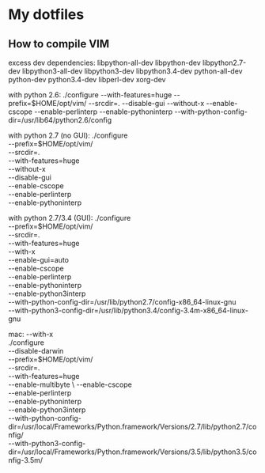 # My dotfiles

## How to compile VIM

excess dev dependencies:
libpython-all-dev libpython-dev libpython2.7-dev libpython3-all-dev libpython3-dev libpython3.4-dev python-all-dev python-dev python3.4-dev libperl-dev xorg-dev

with python 2.6:
./configure --with-features=huge --prefix=$HOME/opt/vim/ --srcdir=. --disable-gui --without-x --enable-cscope --enable-perlinterp --enable-pythoninterp --with-python-config-dir=/usr/lib64/python2.6/config

with python 2.7 (no GUI):
./configure \
    --prefix=$HOME/opt/vim/ \
    --srcdir=. \
    --with-features=huge \
    --without-x \
    --disable-gui \
    --enable-cscope \
    --enable-perlinterp \
    --enable-pythoninterp

with python 2.7/3.4 (GUI):
./configure \
    --prefix=$HOME/opt/vim/ \
    --srcdir=. \
    --with-features=huge \
    --with-x \
    --enable-gui=auto \
    --enable-cscope \
    --enable-perlinterp \
    --enable-pythoninterp \
    --enable-python3interp \
    --with-python-config-dir=/usr/lib/python2.7/config-x86_64-linux-gnu \
    --with-python3-config-dir=/usr/lib/python3.4/config-3.4m-x86_64-linux-gnu

mac:
    --with-x \
./configure \
    --disable-darwin \
    --prefix=$HOME/opt/vim/ \
    --srcdir=. \
    --with-features=huge \
    --enable-multibyte \ 
    --enable-cscope \
    --enable-perlinterp \
    --enable-pythoninterp \
    --enable-python3interp \
    --with-python-config-dir=/usr/local/Frameworks/Python.framework/Versions/2.7/lib/python2.7/config/ \
    --with-python3-config-dir=/usr/local/Frameworks/Python.framework/Versions/3.5/lib/python3.5/config-3.5m/
